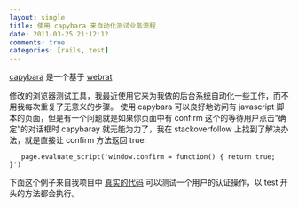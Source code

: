 ```yaml
---
layout: single
title: 使用 capybara 来自动化测试业务流程
date: 2011-03-25 21:12:12
comments: true
categories: [rails, test]
---
```


[capybara](https://github.com/jnicklas/capybara) 是一个基于 [webrat](https://github.com/brynary/webrat)

修改的浏览器测试工具，我最近使用它来为我做的后台系统自动化一些工作，而不用我每次重复了无意义的步骤。
  使用 capybara 可以良好地访问有 javascript 脚本的页面，但是有一个问题就是如果你页面中有 confirm 这个的等待用户点击“确定”的对话框时 capybaray 就无能为力了，我在 stackoverfollow 上找到了解决办法，就是直接让 confirm 方法返回 true:
```
   page.evaluate_script('window.confirm = function() { return true; }')
```

   下面这个例子来自我项目中 [真实的代码](https://gist.github.com/884682) 可以测试一个用户的认证操作，以 test 开头的方法都会执行。

